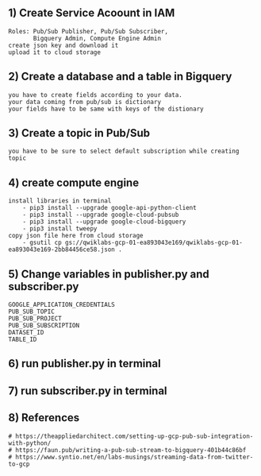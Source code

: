 ## 1) Create Service Acoount in IAM
	Roles: Pub/Sub Publisher, Pub/Sub Subscriber,
	       Bigquery Admin, Compute Engine Admin
	create json key and download it
	upload it to cloud storage

## 2) Create a database and a table in Bigquery
	you have to create fields according to your data.
	your data coming from pub/sub is dictionary
	your fields have to be same with keys of the distionary

## 3) Create a topic in Pub/Sub 
	you have to be sure to select default subscription while creating topic


## 4) create compute engine 
	install libraries in terminal
		- pip3 install --upgrade google-api-python-client
		- pip3 install --upgrade google-cloud-pubsub
		- pip3 install --upgrade google-cloud-bigquery
		- pip3 install tweepy
	copy json file here from cloud storage
		- gsutil cp gs://qwiklabs-gcp-01-ea893043e169/qwiklabs-gcp-01-ea893043e169-2bb84456ce58.json .

## 5) Change variables in publisher.py and subscriber.py
	GOOGLE_APPLICATION_CREDENTIALS
	PUB_SUB_TOPIC
	PUB_SUB_PROJECT
	PUB_SUB_SUBSCRIPTION
	DATASET_ID
	TABLE_ID

## 6) run publisher.py in terminal 
## 7) run subscriber.py in terminal

## 8) References
	# https://theappliedarchitect.com/setting-up-gcp-pub-sub-integration-with-python/
	# https://faun.pub/writing-a-pub-sub-stream-to-bigquery-401b44c86bf
	# https://www.syntio.net/en/labs-musings/streaming-data-from-twitter-to-gcp